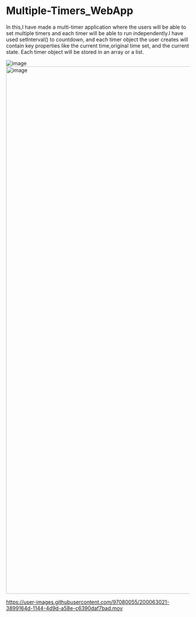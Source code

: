 # Multiple-Timers_WebApp

In this,I have made a multi-timer application where the users will be able to set multiple timers and each timer will be able to run independently.I have used setInterval() to countdown, and each timer object the user creates will contain key properties like the current time,original time set, and the current state. Each timer object will be stored in an array or a list.

![image](https://user-images.githubusercontent.com/97080055/200058591-025176b2-251d-4fa8-86c2-a3c730e4dff9.png)
<img width="1440" alt="image" src="https://user-images.githubusercontent.com/97080055/200058426-7d971a1e-081e-438e-891c-8407c4ff19ba.png">

https://user-images.githubusercontent.com/97080055/200063021-3899164d-1144-4d9d-a58e-c6390daf7bad.mov




